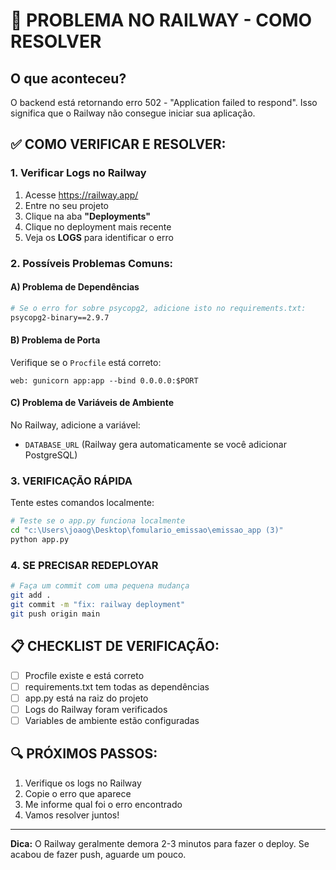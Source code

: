 # 🚨 PROBLEMA NO RAILWAY - COMO RESOLVER

## O que aconteceu?
O backend está retornando erro 502 - "Application failed to respond".
Isso significa que o Railway não consegue iniciar sua aplicação.

## ✅ COMO VERIFICAR E RESOLVER:

### 1. **Verificar Logs no Railway**
1. Acesse https://railway.app/
2. Entre no seu projeto
3. Clique na aba **"Deployments"**
4. Clique no deployment mais recente
5. Veja os **LOGS** para identificar o erro

### 2. **Possíveis Problemas Comuns:**

#### A) **Problema de Dependências**
```bash
# Se o erro for sobre psycopg2, adicione isto no requirements.txt:
psycopg2-binary==2.9.7
```

#### B) **Problema de Porta**
Verifique se o `Procfile` está correto:
```
web: gunicorn app:app --bind 0.0.0.0:$PORT
```

#### C) **Problema de Variáveis de Ambiente**
No Railway, adicione a variável:
- `DATABASE_URL` (Railway gera automaticamente se você adicionar PostgreSQL)

### 3. **VERIFICAÇÃO RÁPIDA**
Tente estes comandos localmente:

```bash
# Teste se o app.py funciona localmente
cd "c:\Users\joaog\Desktop\fomulario_emissao\emissao_app (3)"
python app.py
```

### 4. **SE PRECISAR REDEPLOYAR**
```bash
# Faça um commit com uma pequena mudança
git add .
git commit -m "fix: railway deployment"
git push origin main
```

## 📋 **CHECKLIST DE VERIFICAÇÃO:**
- [ ] Procfile existe e está correto
- [ ] requirements.txt tem todas as dependências
- [ ] app.py está na raiz do projeto
- [ ] Logs do Railway foram verificados
- [ ] Variables de ambiente estão configuradas

## 🔍 **PRÓXIMOS PASSOS:**
1. Verifique os logs no Railway
2. Copie o erro que aparece
3. Me informe qual foi o erro encontrado
4. Vamos resolver juntos!

---
**Dica:** O Railway geralmente demora 2-3 minutos para fazer o deploy. Se acabou de fazer push, aguarde um pouco.
